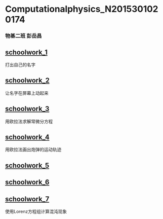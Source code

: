 # Computationalphysics_N2015301020174
### 物基二班 彭岳昌
## [schoolwork_1](https://github.com/pycll/computationalphysics_N2015301020174/blob/master/schoolwork_1/schoolwork_1.py)
打出自己的名字
## [schoolwork_2](https://github.com/pycll/computationalphysics_N2015301020174/blob/master/schoolwork_1/schoolwork_2.py)
让名字在屏幕上动起来
## [schoolwork_3](https://github.com/pycll/computationalphysics_N2015301020174/tree/master/schoolwork_3)
用欧拉法求解常微分方程
## [schoolwork_4](https://github.com/pycll/computationalphysics_N2015301020174/tree/master/schoolwork_4)
用欧拉法画出炮弹的运动轨迹
## [schoolwork_5](https://github.com/pycll/computationalphysics_N2015301020174/tree/master/schoolwork_5)
## [schoolwork_6](https://github.com/pycll/computationalphysics_N2015301020174/blob/master/schoolwork_6)
## [schoolwork_7](https://github.com/pycll/computationalphysics_N2015301020174/blob/master/schoolwork_7/README.md)
使用Lorenz方程组计算混沌现象
